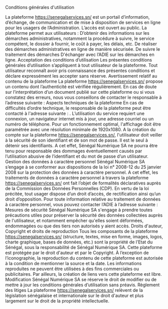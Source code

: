 Conditions générales d'utilisation

La plateforme https://senegalservices.sn/ est un portail d’information, d’échange, de communication et de mise à disposition de services en ligne pour les usagers de l’Administration. L’accès est ouvert au public.
La plateforme permet aux utilisateurs :
D’obtenir des informations sur les démarches administratives, notamment la procédure à suivre, le service compétent, le dossier à fournir, le coût à payer, les délais, etc.
De réaliser des démarches administratives en ligne de manière sécurisée.
De suivre le traitement des démarches
D'échanger avec l’ADIE sur les démarches en ligne.
Acceptation des conditions d’utilisation
Les présentes conditions générales d’utilisation s’appliquent à tout utilisateur de la plateforme. Tout utilisateur reconnaît avoir pris connaissance des présentes conditions et déclare expressément les accepter sans réserve.
Avertissement relatif au contenu de la plateforme
La plateforme https://senegalservices.sn/ propose un contenu dont l’authenticité est vérifiée régulièrement. En cas de doute sur l’interprétation d’un document publié sur cette plateforme ou si vous constatez des erreurs, nous vous conseillons de contacter le responsable à l’adresse suivante :
Aspects techniques de la plateforme
En cas de difficultés d’ordre technique, le responsable de la plateforme peut être contacté à l'adresse suivante : . 
L’utilisation du service requiert une connexion, un navigateur internet mis à jour, une adresse courriel ou un numéro de téléphone. Pour un fonctionnement optimal, l'affichage doit être paramétrée avec une résolution minimale de 1920x1080. A la création du compte sur la plateforme https://senegalservices.sn/, l'utilisateur doit veiller à la sécurité de son identifiant et de son mot de passe. Il est le seul à détenir ses identifiants. A cet effet, Sénégal Numérique SA ne pourra être tenu pour responsable des dommages éventuellement causés par l’utilisation abusive de l’identifiant et du mot de passe d’un utilisateur.
Gestion des données à caractère personnel
Sénégal Numérique SA s’engage à se conformer aux dispositions de la loi n° 2008-12 du 25 janvier 2008 sur la protection des données à caractère personnel. A cet effet, les traitements de données à caractère personnel à travers la plateforme https://senegalservices.sn/ ont fait l’objet de formalités déclaratives auprès de la Commission des Données Personnelles (CDP). En vertu de la loi précitée, tout usager dispose d’un droit d’accès, de rectification ainsi qu’un droit d’opposition. Pour toute information relative au traitement de données à caractère personnel, vous pouvez contacter l’ADIE à l’adresse suivante :
Mesures de sécurité
Sénégal Numérique SA s'engage à prendre toutes précautions utiles pour préserver la sécurité des données collectées auprès de l'utilisateur, et notamment empêcher qu'elles soient déformées, endommagées ou que des tiers non autorisés y aient accès.
Droits d'auteur, Copyright et droits de reproduction
Tous les composants de la plateforme https://senegalservices.sn/ (structure, textes, mise en forme, images, logos, charte graphique, bases de données, etc.) sont la propriété de l’Etat du Sénégal, sous la responsabilité de Sénégal Numérique SA. Cette plateforme est protégée par le droit d'auteur et par le Copyright. À l’exception de l’iconographie, la reproduction du contenu de cette plateforme est autorisée à la condition de mentionner la source et la date. Les informations reproduites ne peuvent être utilisées à des fins commerciales ou publicitaires. Par ailleurs, la création de liens vers cette plateforme est libre.
Modification
Sénégal Numérique SA se réserve le droit de modifier ou de mettre à jour les conditions générales d’utilisation sans préavis.
Règlement des litiges
La plateforme https://senegalservices.sn/ relèvent de la législation sénégalaise et internationale sur le droit d'auteur et plus largement sur le droit de la propriété intellectuelle.

